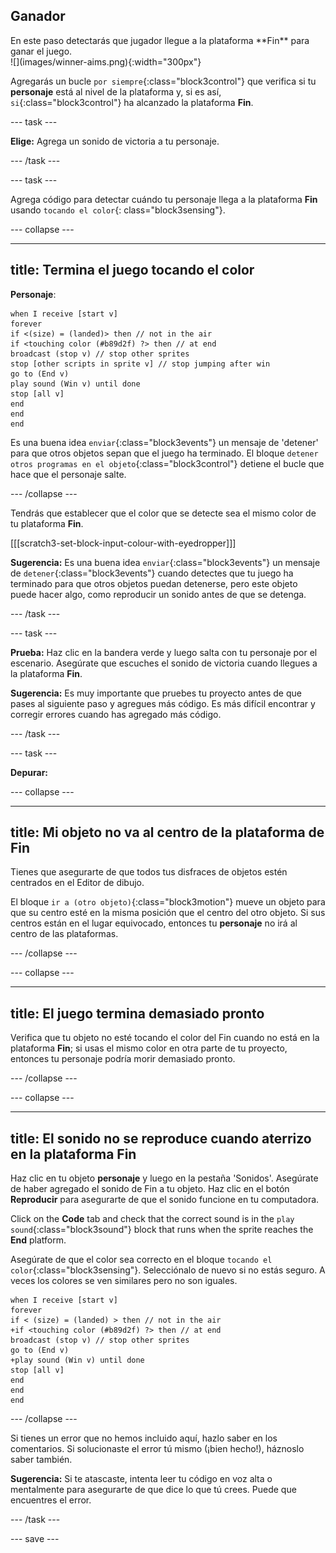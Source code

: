 ## Ganador

<div style="display: flex; flex-wrap: wrap">
<div style="flex-basis: 200px; flex-grow: 1; margin-right: 15px;">
En este paso detectarás que jugador llegue a la plataforma **Fin** para ganar el juego. 
</div>
<div>
![](images/winner-aims.png){:width="300px"}
</div>
</div>

Agregarás un bucle `por siempre`{:class="block3control"} que verifica si tu **personaje** está al nivel de la plataforma y, si es así, `si`{:class="block3control"} ha alcanzado la plataforma **Fin**.

--- task ---

**Elige:** Agrega un sonido de victoria a tu personaje.

--- /task ---

--- task ---

Agrega código para detectar cuándo tu personaje llega a la plataforma **Fin** usando `tocando el color`{: class="block3sensing"}.

--- collapse ---

---
title: Termina el juego tocando el color
---

**Personaje**:

```blocks3
when I receive [start v]
forever
if <(size) = (landed)> then // not in the air
if <touching color (#b89d2f) ?> then // at end
broadcast (stop v) // stop other sprites
stop [other scripts in sprite v] // stop jumping after win
go to (End v)
play sound (Win v) until done
stop [all v]
end
end
end
```

Es una buena idea `enviar`{:class="block3events"} un mensaje de 'detener' para que otros objetos sepan que el juego ha terminado. El bloque `detener otros programas en el objeto`{:class="block3control"} detiene el bucle que hace que el personaje salte.

--- /collapse ---

Tendrás que establecer que el color que se detecte sea el mismo color de tu plataforma **Fin**.

[[[scratch3-set-block-input-colour-with-eyedropper]]]

**Sugerencia:** Es una buena idea `enviar`{:class="block3events"} un mensaje de `detener`{:class="block3events"} cuando detectes que tu juego ha terminado para que otros objetos puedan detenerse, pero este objeto puede hacer algo, como reproducir un sonido antes de que se detenga.

--- /task ---

--- task ---

**Prueba:** Haz clic en la bandera verde y luego salta con tu personaje por el escenario. Asegúrate que escuches el sonido de victoria cuando llegues a la plataforma **Fin**.

**Sugerencia:** Es muy importante que pruebes tu proyecto antes de que pases al siguiente paso y agregues más código. Es más difícil encontrar y corregir errores cuando has agregado más código.

--- /task ---


--- task ---

**Depurar:**

--- collapse ---

---
title: Mi objeto no va al centro de la plataforma de Fin
---

Tienes que asegurarte de que todos tus disfraces de objetos estén centrados en el Editor de dibujo.

El bloque `ir a (otro objeto)`{:class="block3motion"} mueve un objeto para que su centro esté en la misma posición que el centro del otro objeto. Si sus centros están en el lugar equivocado, entonces tu **personaje** no irá al centro de las plataformas.

--- /collapse ---

--- collapse ---

---
title: El juego termina demasiado pronto
---

Verifica que tu objeto no esté tocando el color del Fin cuando no está en la plataforma **Fin**; si usas el mismo color en otra parte de tu proyecto, entonces tu personaje podría morir demasiado pronto.

--- /collapse ---

--- collapse ---

---
title: El sonido no se reproduce cuando aterrizo en la plataforma Fin
---

Haz clic en tu objeto **personaje** y luego en la pestaña 'Sonidos'. Asegúrate de haber agregado el sonido de Fin a tu objeto. Haz clic en el botón **Reproducir** para asegurarte de que el sonido funcione en tu computadora.

Click on the **Code** tab and check that the correct sound is in the `play sound`{:class="block3sound"} block that runs when the sprite reaches the **End** platform.

Asegúrate de que el color sea correcto en el bloque `tocando el color`{:class="block3sensing"}. Selecciónalo de nuevo si no estás seguro. A veces los colores se ven similares pero no son iguales.

```blocks3
when I receive [start v]
forever
if < (size) = (landed) > then // not in the air
+if <touching color (#b89d2f) ?> then // at end
broadcast (stop v) // stop other sprites
go to (End v)
+play sound (Win v) until done
stop [all v]
end
end
end
```

--- /collapse ---

Si tienes un error que no hemos incluido aquí, hazlo saber en los comentarios. Si solucionaste el error tú mismo (¡bien hecho!), háznoslo saber también.

**Sugerencia:** Si te atascaste, intenta leer tu código en voz alta o mentalmente para asegurarte de que dice lo que tú crees. Puede que encuentres el error.

--- /task ---

--- save ---
